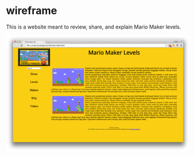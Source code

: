 # wireframe

This is a website meant to review, share, and explain Mario Maker levels.

![Mario Maker](screen.png)
